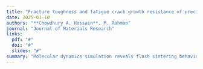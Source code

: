 ```yaml
---
title: "Fracture toughness and fatigue crack growth resistance of precipitate-free and precipitation hardened NiTiHf shape memory alloys"
date: 2025-01-10
authors: "**Chowdhury A. Hossain**, M. Rahman"
journal: "Journal of Materials Research"
links:
  pdf: "#"
  doi: "#"
  slides: "#"
summary: "Molecular dynamics simulation reveals flash sintering behaviors that enhance energy efficiency in thermoelectric materials."
---
```

